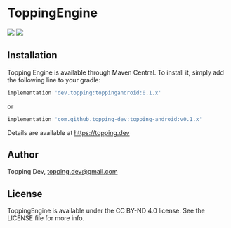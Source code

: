 # ToppingEngine

[![](https://img.shields.io/maven-central/v/dev.topping/toppingandroid)](https://img.shields.io/maven-central/v/dev.topping/toppingandroid) [![](https://jitpack.io/v/topping-dev/topping-android.svg)](https://jitpack.io/#topping-dev/topping-android)

## Installation

Topping Engine is available through Maven Central. To install
it, simply add the following line to your gradle:

```gradle
implementation 'dev.topping:toppingandroid:0.1.x'
```

or

```gradle
implementation 'com.github.topping-dev:topping-android:v0.1.x'
```

Details are available at https://topping.dev

## Author

Topping Dev, topping.dev@gmail.com

## License

ToppingEngine is available under the CC BY-ND 4.0 license. See the LICENSE file for more info.
